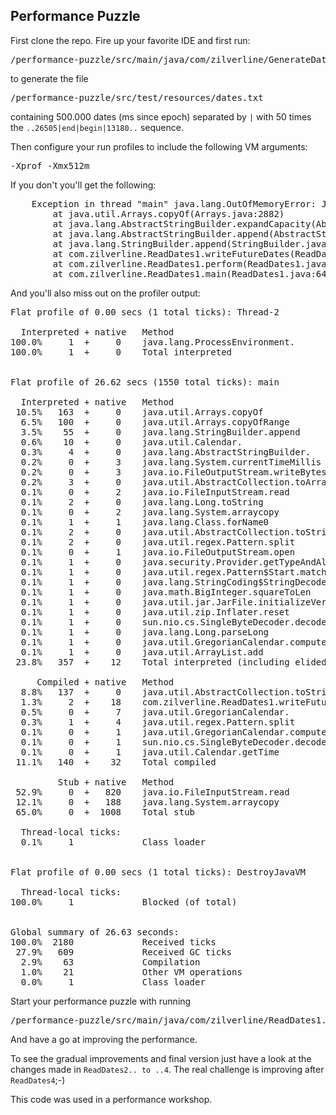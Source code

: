 ## Performance Puzzle

First clone the repo. Fire up your favorite IDE and first run:

<pre>
/performance-puzzle/src/main/java/com/zilverline/GenerateDates.java
</pre>

to generate the file 

<pre>
/performance-puzzle/src/test/resources/dates.txt
</pre>

containing 500.000 dates (ms since epoch) separated by ```|``` with 50 times the ```..26505|end|begin|13180..``` sequence.
 
Then configure your run profiles to include the following VM arguments:

<pre>
-Xprof -Xmx512m
</pre>

If you don't you'll get the following:

<pre>
    Exception in thread "main" java.lang.OutOfMemoryError: Java heap space
	    at java.util.Arrays.copyOf(Arrays.java:2882)
	    at java.lang.AbstractStringBuilder.expandCapacity(AbstractStringBuilder.java:100)
	    at java.lang.AbstractStringBuilder.append(AbstractStringBuilder.java:390)
	    at java.lang.StringBuilder.append(StringBuilder.java:119)
	    at com.zilverline.ReadDates1.writeFutureDates(ReadDates1.java:94)
	    at com.zilverline.ReadDates1.perform(ReadDates1.java:71)
	    at com.zilverline.ReadDates1.main(ReadDates1.java:64)
</pre>
	
And you'll also miss out on the profiler output:

<pre>
Flat profile of 0.00 secs (1 total ticks): Thread-2

  Interpreted + native   Method                        
100.0%     1  +     0    java.lang.ProcessEnvironment.<clinit>
100.0%     1  +     0    Total interpreted


Flat profile of 26.62 secs (1550 total ticks): main

  Interpreted + native   Method                        
 10.5%   163  +     0    java.util.Arrays.copyOf
  6.5%   100  +     0    java.util.Arrays.copyOfRange
  3.5%    55  +     0    java.lang.StringBuilder.append
  0.6%    10  +     0    java.util.Calendar.<init>
  0.3%     4  +     0    java.lang.AbstractStringBuilder.<init>
  0.2%     0  +     3    java.lang.System.currentTimeMillis
  0.2%     0  +     3    java.io.FileOutputStream.writeBytes
  0.2%     3  +     0    java.util.AbstractCollection.toArray
  0.1%     0  +     2    java.io.FileInputStream.read
  0.1%     2  +     0    java.lang.Long.toString
  0.1%     0  +     2    java.lang.System.arraycopy
  0.1%     1  +     1    java.lang.Class.forName0
  0.1%     2  +     0    java.util.AbstractCollection.toString
  0.1%     2  +     0    java.util.regex.Pattern.split
  0.1%     0  +     1    java.io.FileOutputStream.open
  0.1%     1  +     0    java.security.Provider.getTypeAndAlgorithm
  0.1%     1  +     0    java.util.regex.Pattern$Start.match
  0.1%     1  +     0    java.lang.StringCoding$StringDecoder.decode
  0.1%     1  +     0    java.math.BigInteger.squareToLen
  0.1%     1  +     0    java.util.jar.JarFile.initializeVerifier
  0.1%     1  +     0    java.util.zip.Inflater.reset
  0.1%     1  +     0    sun.nio.cs.SingleByteDecoder.decodeArrayLoop
  0.1%     1  +     0    java.lang.Long.parseLong
  0.1%     1  +     0    java.util.GregorianCalendar.computeFields
  0.1%     1  +     0    java.util.ArrayList.add
 23.8%   357  +    12    Total interpreted (including elided)

     Compiled + native   Method                        
  8.8%   137  +     0    java.util.AbstractCollection.toString
  1.3%     2  +    18    com.zilverline.ReadDates1.writeFutureDates
  0.5%     0  +     7    java.util.GregorianCalendar.<init>
  0.3%     1  +     4    java.util.regex.Pattern.split
  0.1%     0  +     1    java.util.GregorianCalendar.computeFields
  0.1%     0  +     1    sun.nio.cs.SingleByteDecoder.decodeArrayLoop
  0.1%     0  +     1    java.util.Calendar.getTime
 11.1%   140  +    32    Total compiled

         Stub + native   Method                        
 52.9%     0  +   820    java.io.FileInputStream.read
 12.1%     0  +   188    java.lang.System.arraycopy
 65.0%     0  +  1008    Total stub

  Thread-local ticks:
  0.1%     1             Class loader


Flat profile of 0.00 secs (1 total ticks): DestroyJavaVM

  Thread-local ticks:
100.0%     1             Blocked (of total)


Global summary of 26.63 seconds:
100.0%  2180             Received ticks
 27.9%   609             Received GC ticks
  2.9%    63             Compilation
  1.0%    21             Other VM operations
  0.0%     1             Class loader
</pre>

Start your performance puzzle with running 

<pre>
/performance-puzzle/src/main/java/com/zilverline/ReadDates1.java
</pre>

And have a go at improving the performance.

To see the gradual improvements and final version just have a look at the changes made in ```ReadDates2.. to ..4```. The real challenge is improving after ```ReadDates4```;-)

This code was used in a performance workshop.

  
